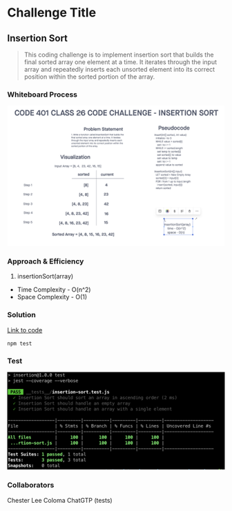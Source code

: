 # Challenge Title
## Insertion Sort
> This coding challenge is to implement insertion sort that builds the final sorted array one element at a time. It iterates through the input array and repeatedly inserts each unsorted element into its correct position within the sorted portion of the array.

### Whiteboard Process
![Insertion Sort](../../images/insertion-sort.png)

### Approach & Efficiency
<!-- What approach did you take? Why? What is the Big O space/time for this approach? -->

1. insertionSort(array)
  * Time Complexity - O(n^2)
  * Space Complexity - O(1)

### Solution
<!-- Show how to run your code, and examples of it in action -->
[Link to code](https://github.com/cleecoloma/data-structures-and-algorithms/tree/main/javascript/sorting/insertion)
```text
npm test
```

### Test
![Insertion Sort](../../images/insertion-sort-test.png)

### Collaborators
Chester Lee Coloma
ChatGTP (tests)
